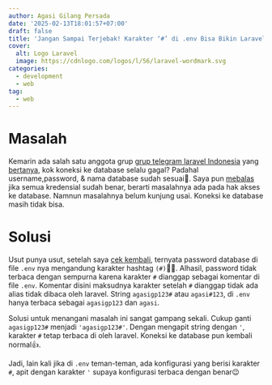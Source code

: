 ```yaml
---
author: Agasi Gilang Persada
date: '2025-02-13T18:01:57+07:00'
draft: false
title: 'Jangan Sampai Terjebak! Karakter ‘#’ di .env Bisa Bikin Laravel Error – Ini Cara Memperbaikinya!'
cover:
  alt: Logo Laravel
  image: https://cdnlogo.com/logos/l/56/laravel-wordmark.svg
categories:
  - development
  - web
tag:
  - web
---
```


# Masalah
Kemarin ada salah satu anggota grup [grup telegram laravel Indonesia](https://t.me/laravelindonesia) yang [bertanya](https://t.me/laravelindonesia/835182), kok koneksi ke database selalu gagal? Padahal username,password, & nama database sudah sesuai🤔. Saya pun [mebalas](https://t.me/laravelindonesia/835188) jika semua kredensial sudah benar, berarti masalahnya ada pada hak akses ke database. Namnun masalahnya belum kunjung usai. Koneksi ke database masih tidak bisa.

# Solusi
Usut punya usut, setelah saya [cek kembali](https://t.me/laravelindonesia/835205), ternyata password database di file `.env` nya mengandung karakter hashtag `(#)`🤦🏻. Alhasil, password tidak terbaca dengan sempurna karena karakter `#` dianggap sebagai komentar di file `.env`. Komentar disini maksudnya karakter setelah `#` dianggap tidak ada alias tidak dibaca oleh laravel. String `agasigp123#` atau `agasi#123`, di `.env` hanya terbaca sebagai `agasigp123` dan `agasi`.

Solusi untuk menangani masalah ini sangat gampang sekali. Cukup ganti `agasigp123#` menjadi `'agasigp123#'`. Dengan mengapit string dengan `'`, karakter `#` tetap terbaca di oleh laravel. Koneksi ke database pun kembali normal👍.


Jadi, lain kali jika di `.env` teman-teman, ada konfigurasi yang berisi karakter `#`, apit dengan karakter `'` supaya konfigurasi terbaca dengan benar😉